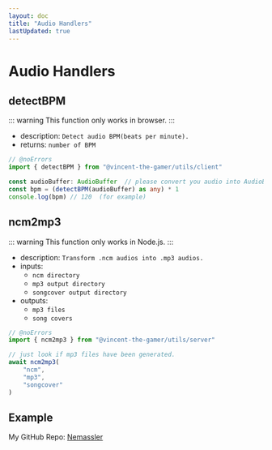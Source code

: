 ```yaml
---
layout: doc
title: "Audio Handlers"
lastUpdated: true
---
```


# Audio Handlers

## detectBPM

::: warning
This function only works in browser.
:::

- description: `Detect audio BPM(beats per minute).`
- returns: `number of BPM`

```ts twoslash
// @noErrors
import { detectBPM } from "@vincent-the-gamer/utils/client"

const audioBuffer: AudioBuffer  // please convert you audio into AudioBuffer
const bpm = (detectBPM(audioBuffer) as any) * 1
console.log(bpm) // 120  (for example)
```

## ncm2mp3

::: warning
This function only works in Node.js.
:::

- description: `Transform .ncm audios into .mp3 audios.`
- inputs: 
    - `ncm directory`
    - `mp3 output directory`
    - `songcover output directory`
- outputs:
    - `mp3 files`
    - `song covers`


```ts twoslash
// @noErrors
import { ncm2mp3 } from "@vincent-the-gamer/utils/server"

// just look if mp3 files have been generated.
await ncm2mp3(
    "ncm", 
    "mp3", 
    "songcover"
)
```

## Example
My GitHub Repo: [Nemassler](https://github.com/Vincent-the-gamer/Nemassler)